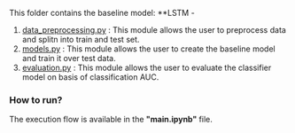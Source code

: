 This folder contains the baseline model: **LSTM - 
1. [data_preprocessing.py](data_preprocessing.py) : This module allows the user to preprocess data and splitn into train and test set.
2. [models.py](models.py) : This module allows the user to create the baseline model and train it over test data.
3. [evaluation.py](evaluation.py) : This module allows the user to evaluate the classifier model on basis of classification AUC.

### How to run?

The execution flow is available in the **"main.ipynb"** file.